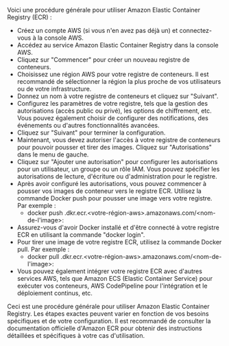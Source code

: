 Voici une procédure générale pour utiliser Amazon Elastic Container Registry (ECR) :

- Créez un compte AWS (si vous n'en avez pas déjà un) et connectez-vous à la console AWS.
- Accédez au service Amazon Elastic Container Registry dans la console AWS.
- Cliquez sur "Commencer" pour créer un nouveau registre de conteneurs.
- Choisissez une région AWS pour votre registre de conteneurs. Il est recommandé de sélectionner la région la plus proche de vos utilisateurs ou de votre infrastructure.
- Donnez un nom à votre registre de conteneurs et cliquez sur "Suivant".
- Configurez les paramètres de votre registre, tels que la gestion des autorisations (accès public ou privé),
  les options de chiffrement, etc. Vous pouvez également choisir de configurer des notifications, des événements ou d'autres fonctionnalités avancées.
- Cliquez sur "Suivant" pour terminer la configuration.
- Maintenant, vous devez autoriser l'accès à votre registre de conteneurs pour pouvoir pousser et tirer des images. Cliquez sur "Autorisations" dans le menu de gauche.
- Cliquez sur "Ajouter une autorisation" pour configurer les autorisations pour un utilisateur, un groupe ou un rôle IAM.
  Vous pouvez spécifier les autorisations de lecture, d'écriture ou d'administration pour le registre.
- Après avoir configuré les autorisations, vous pouvez commencer à pousser vos images de conteneur vers le registre ECR. Utilisez la commande Docker push pour pousser une image vers votre registre.
  Par exemple :
    - docker push <votre-registre>.dkr.ecr.<votre-région-aws>.amazonaws.com/<nom-de-l'image>:<tag>
- Assurez-vous d'avoir Docker installé et d'être connecté à votre registre ECR en utilisant la commande "docker login".
- Pour tirer une image de votre registre ECR, utilisez la commande Docker pull. Par exemple :
    - docker pull <votre-registre>.dkr.ecr.<votre-région-aws>.amazonaws.com/<nom-de-l'image>:<tag>
- Vous pouvez également intégrer votre registre ECR avec d'autres services AWS, tels que Amazon ECS (Elastic Container Service) pour exécuter vos conteneurs,
  AWS CodePipeline pour l'intégration et le déploiement continus, etc.

Ceci est une procédure générale pour utiliser Amazon Elastic Container Registry. Les étapes exactes peuvent varier en fonction de vos besoins spécifiques et de votre configuration. 
Il est recommandé de consulter la documentation officielle d'Amazon ECR pour obtenir des instructions détaillées et spécifiques à votre cas d'utilisation.
